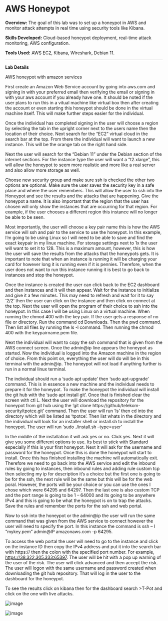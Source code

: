 # AWS Honeypot

**Overview:** The goal of this lab was to set up a honeypot in AWS and monitor attack attempts in real time using security tools like Kibana.

**Skills Developed:** Cloud-based honeypot deployment, real-time attack monitoring, AWS configuration.

**Tools Used:** AWS EC2, Kibana, Wireshark, Debian 11.

---

**Lab Details**





AWS honeypot with amazon services

First create an Amazon Web Service account by going into aws.com and signing in with your preferred email then verifying the email or signing in with your aws account if you already have one. It should be noted if the user plans to run this in a vitual machine like virtual box then after creating the account or even starting this honeypot should be done in the virtual machine itself. This will make further steps easier for the individual.  

Once the individual has completed signing in the user will choose a region by selecting the tab in the upright corner next to the users name then the location of their choice. 
Next search for the “EC2” virtual cloud in the search bar at the top. From there the individual will want to launch a new instance. This will be the orange tab on the right hand side. 

Next the user will search for the “Debian 11” under the Debian section of the internet sections. 
For the instance type the user will want a “t2.xlarge”, this will allow the honeypot to seem more realistic and more like a real server and also allow more storage as well. 

Choose new security group and make sure ssh is checked the other two options are optional. Make sure the user saves the security key in a safe place and where the user remembers. This will allow the user to ssh into the Honeypot and see the results and the attacks that are happening. 
Give the honeypot a name. It is also important that the region that the user has chosen will only show the instances that are occurring for that region. For example, if the user chooses a different region this instance will no longer be able to be seen.

Most importantly, the user will choose a key pair name this is how the AWS service will ssh and pair to the service to use the honeypot. In this example, I’m going to be using Linux so I will need to be able to save and find the exact keypair in my linux machine. 
For storage settings next to 1x the user will want to set it to 128. This is a maximum amount, however, this is how the user will save the results from the attacks that the honeypots gets. It is important to note that when an instance is running it will be charging your card for however long it is running even if it is pennies. Therefore, when the user does not want to run this instance running it is best to go back to instances and stop the honeypot.  

Once the instance is created the user can click back to the EC2 dashboard and then instances and it will then appear. Wait for the instance to initialize and give it a few minutes. This may need to refresh and wait for it to say ‘2/2’ then the user can click on the instance and then click on connect at the top. 
Next the user will open the program of their choice to ssh into the honeypot. In this case I will be using Linux on a virtual machine. 
When running the chmod 400 with the key pair. If the user gets a response of no file or directory. Run the command cd Downloads. Then the pwd command. Then list all files by running the ls -l command. Then running the chmod 400 with the keypairname.pem file. 

Next the individual will want to copy the ssh command that is given from the AWS connect screen. Once the admin@ip line appears the honeypot as started. Now the individual is logged into the Amazon machine in the region of choice. From this point on, everything the user will do will be in this terminal with the admin@ip. The honeypot will not load if anything further is run in a normal linux terminal. 

The individual should run a ‘sudo apt update’ then ‘sudo apt-upgrade’ command. This is in essence a new machine and the individual needs to prepare it for the honeypot. To make the honeypot the individual will install the git hub with the ‘sudo apt install git’. Once that is finished clear the screen with ctl L. 
Next the user will download the repository for the honeypot from git hub using the ‘git clone https://github/telekom-security/tpotce.git’ command. Then the user will run ‘ls’ then cd into the directory which will be listed as ‘tpotce’. Then list whats in the directory and the individual will look for an installer shell or install.sh to install the honeypot. The user will run ‘sudo ./install.sh –type=user’ 

In the middle of the installation it will ask yes or no. Click yes. Next it will give you some different options to use. Its best to stick with Standard especially if this is your first honeypot. Next it will ask for the username and password for the honeypot. Once this is done the honeypot will start to install. 
Once this has finished installing the machine will automatically exit. Therefore we need to go back into the AWS service and edit the inbound rules by going to instances, then inbound rules and adding rule custom tcp then selecting my ip for description it’s a choice but the first one is going to be for the ssh, the next rule will be the same but this will be for the web poral. However, the ports will be your choice or you can use the ones I chose which were 64295 and 64297. Then the last one is also custom TCP and the port range is going to be 1 – 64000 and its going to be anywhere IPv4 and this is going to be what the honeypot is on to trap the attacks. Save the rules and remember the ports for the ssh and web portal. 

Now to ssh into the honeypot or the admin@ip the user will run the same command that was given from the AWS service to connect however the user will need to specify the port. In this instance the command is ssh – I “mykey.pem” admin@IP amazonaws.com -p 64295. 

To access the web portal the user will need to go to the instance and click on the instance ID then copy the IPv4 address and put it into the search bar with https:// then the colon with the specified port number. For example, https://38.322.305.333:65397. The user will be hit with a pop up warning of the user of the risk. The user will click advanced and then accept the risk. The user will logon with the same username and password created when downloading the git hub repository. That will log in the user to the dashboard for the honeypot. 

To see the results click on kibana then for the dashboard search >T-Pot and click on the one with live attacks. 


![image](https://github.com/user-attachments/assets/b6d01c1c-7a75-4f15-a562-a0088d7a005c)


![image](https://github.com/user-attachments/assets/4cdae508-b2f0-49eb-ac9b-6e212c5b0e5e)

